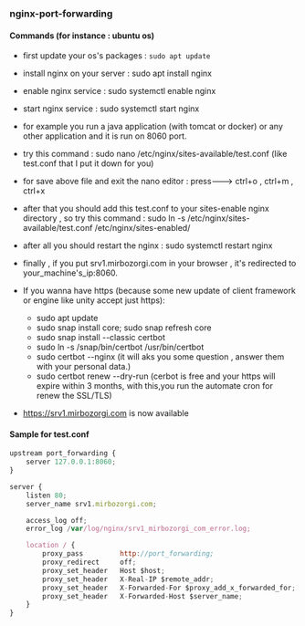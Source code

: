 ### nginx-port-forwarding

#### Commands (for instance : ubuntu os)
- first update your os's packages : `sudo apt update`
- install nginx on your server : sudo apt install nginx
- enable nginx service : sudo systemctl enable nginx
- start nginx service : sudo systemctl start nginx
- for example you run a java application (with tomcat or docker) or any other application and it is run on 8060 port.
- try this command : sudo nano /etc/nginx/sites-available/test.conf (like test.conf that I put it down for you)
- for save above file and exit the nano editor : press---> ctrl+o , ctrl+m , ctrl+x
- after that you should add this test.conf to your sites-enable nginx directory , so try this command : 
      sudo ln -s /etc/nginx/sites-available/test.conf /etc/nginx/sites-enabled/
- after all you should restart the nginx : sudo systemctl restart nginx
- finally , if you put srv1.mirbozorgi.com in your browser , it's redirected to your_machine's_ip:8060.
- If you wanna have https (because some new update of client framework or engine like unity accept just https):
    - sudo apt update
    - sudo snap install core; sudo snap refresh core
    - sudo snap install --classic certbot
    - sudo ln -s /snap/bin/certbot /usr/bin/certbot
    - sudo certbot --nginx (it will aks you some question , answer them with your personal data.)
    - sudo certbot renew --dry-run (cerbot is free and  your https will expire within 3 months,  with this,you run the automate cron for renew the SSL/TLS)

-  https://srv1.mirbozorgi.com is now available



#### Sample for test.conf
``` js
upstream port_forwarding {
    server 127.0.0.1:8060;
}

server {
    listen 80;
    server_name srv1.mirbozorgi.com;

    access_log off;
    error_log /var/log/nginx/srv1_mirbozorgi_com_error.log;

    location / {
        proxy_pass         http://port_forwarding;
        proxy_redirect     off;
        proxy_set_header   Host $host;
        proxy_set_header   X-Real-IP $remote_addr;
        proxy_set_header   X-Forwarded-For $proxy_add_x_forwarded_for;
        proxy_set_header   X-Forwarded-Host $server_name;
    }
}


```
